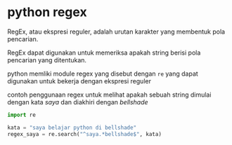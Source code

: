 # python regex

RegEx, atau ekspresi reguler, adalah urutan karakter yang membentuk pola pencarian.

 RegEx dapat digunakan untuk memeriksa apakah string berisi pola pencarian yang ditentukan.

 python memliki module regex yang disebut dengan ``re`` yang dapat digunakan untuk bekerja dengan ekspresi reguler

 contoh penggunaan regex untuk melihat apakah sebuah string dimulai dengan kata _saya_ dan diakhiri dengan _bellshade_

 ```python
import re

kata = "saya belajar python di bellshade"
regex_saya = re.search("^saya.*bellshade$", kata)
```